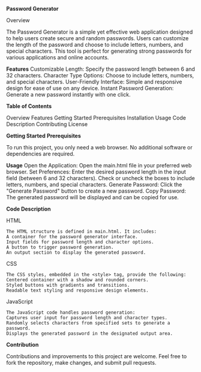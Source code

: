 **Password Generator**

Overview

The Password Generator is a simple yet effective web application designed to help users create secure and random passwords. Users can customize the length of the password and choose to include letters, numbers, and special characters. This tool is perfect for generating strong passwords for various applications and online accounts.

**Features**
    Customizable Length: Specify the password length between 6 and 32 characters.
    Character Type Options: Choose to include letters, numbers, and special characters.
    User-Friendly Interface: Simple and responsive design for ease of use on any device.
    Instant Password Generation: Generate a new password instantly with one click.

**Table of Contents**

   Overview
    Features
    Getting Started
        Prerequisites
        Installation
        Usage
    Code Description
    Contributing
    License

**Getting Started**
**Prerequisites**

To run this project, you only need a web browser. No additional software or dependencies are required.

**Usage**
    Open the Application: Open the main.html file in your preferred web browser.
    Set Preferences:
        Enter the desired password length in the input field (between 6 and 32 characters).
        Check or uncheck the boxes to include letters, numbers, and special characters.
    Generate Password: Click the "Generate Password" button to create a new password.
    Copy Password: The generated password will be displayed and can be copied for use.

**Code Description**

HTML
   
    The HTML structure is defined in main.html. It includes:
    A container for the password generator interface.
    Input fields for password length and character options.
    A button to trigger password generation.
    An output section to display the generated password.

CSS
    
    The CSS styles, embedded in the <style> tag, provide the following:
    Centered container with a shadow and rounded corners.
    Styled buttons with gradients and transitions.
    Readable text styling and responsive design elements.

JavaScript
   
    The JavaScript code handles password generation:
    Captures user input for password length and character types.
    Randomly selects characters from specified sets to generate a password.
    Displays the generated password in the designated output area.


**Contribution**

Contributions and improvements to this project are welcome. Feel free to fork the repository, make changes, and submit pull requests.
